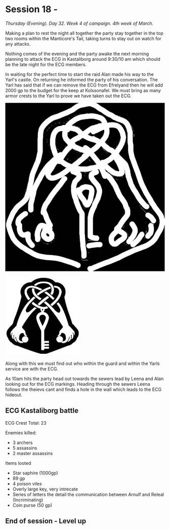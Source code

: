 # Session 18 -

*Thursday (Evening). Day 32. Week 4 of campaign. 4th week of March*.

Making a plan to rest the night all together the party stay together in the top two rooms within the Manticore's Tail, taking turns to stay out on watch for any attacks.

Nothing comes of the evening and the party awake the next morning planning to attack the ECG in Kastaliborg around 9:30/10 am which should be the late night for the ECG members.

In waiting for the perfect time to start the raid Alan made his way to the Yarl's castle. On returning he informed the party of his conversation. The Yarl has said that if we can remove the ECG from Efrelyand then he will add 2000 gp to the budget for the keep at Kolssonafel. We must bring as many armor crests to the Yarl to prove we have taken out the ECG.

![ECG Crest - Yarl rendition](images/apparel/ecg-crest-yarl-drawing.jpg)

![ECG Crest - Artist rendition](images/apparel/ecg-crest.png)

Along with this we must find out who within the guard and within the Yarls service are with the ECG.

As 10am hits the party head out towards the sewers lead by Leena and Alan looking out for the ECG markings. Heading through the sewers Leena follows the theievs cant and finds a hole in the wall which leads to the ECG hideout.

## ECG Kastaliborg battle

ECG Crest Total: 23

Enemies killed:

- 3 archers
- 5 assassins
- 2 master assassins

Items looted

- Star saphire (1000gp)
- 89 gp
- 4 poison viles
- Overly large key, very intrecate
- Series of letters the detail the communication between Arnulf and Releal (Incriminating)
- Coin purse (50 gp)

## End of session - Level up